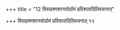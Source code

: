 +++
title = "12 विवाहश्मशानयोर्ग्रामं प्रविशतादितिवचनात्"

+++
विवाहश्मशानयोर्ग्रामं प्रविशतादितिवचनात् १२